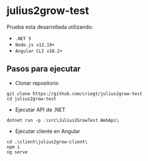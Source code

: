 # julius2grow-test

Prueba esta desarrollada utilizando: 
- `.NET 5`
- `Node.js v12.19+`
- `Angular CLI v10.2+`

## Pasos para ejecutar
- Clonar repositorio
```
git clone https://github.com/criegt/julius2grow-test
cd julius2grow-test
```

- Ejecutar API de .NET
```
dotnet run -p .\src\Julius2GrowTest.WebApi\        
```

- Ejecutar cliente en Angular
```
cd .\client\julius2grow-client\  
npm i
ng serve
```